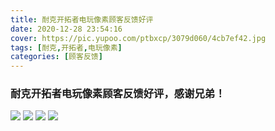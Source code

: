 ```yaml
---
title: 耐克开拓者电玩像素顾客反馈好评
date: 2020-12-28 23:54:16
cover: https://pic.yupoo.com/ptbxcp/3079d060/4cb7ef42.jpg
tags: [耐克,开拓者,电玩像素]
categories: [顾客反馈]
---
```


###  耐克开拓者电玩像素顾客反馈好评，感谢兄弟！
![](https://pic.yupoo.com/ptbxcp/449f6ede/57e4511f.jpg)
![](https://pic.yupoo.com/ptbxcp/cc9afea4/ef7d6ac9.jpg)
![](https://pic.yupoo.com/ptbxcp/3079d060/4cb7ef42.jpg)
![](https://pic.yupoo.com/ptbxcp/f6964d44/16916d98.jpg)

